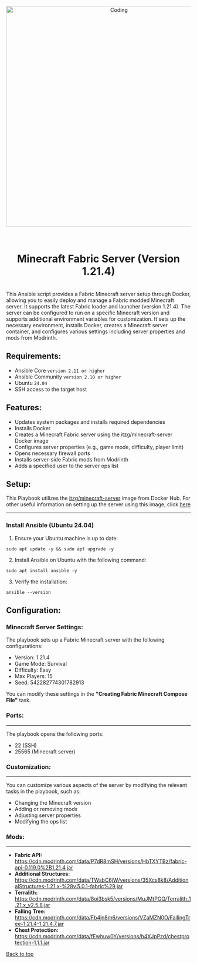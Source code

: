 <div align="center" id="top"> 
  <img src="https://res.cloudinary.com/zenbusiness/image/upload/v1670445040/logaster/logaster-2020-06-image14-3.png" alt="Coding" width="600" />

  &#xa0;
</div>

<h1 align="center">Minecraft Fabric Server (Version 1.21.4)</h1>



<br>
This Ansible script provides a Fabric Minecraft server setup through Docker, allowing you to easily deploy and manage a Fabric modded Minecraft server. It supports the latest Fabric loader and launcher (version 1.21.4). The server can be configured to run on a specific Minecraft version and supports additional environment variables for customization. It sets up the necessary environment, installs Docker, creates a Minecraft server container, and configures various settings including server properties and mods from Modrinth.

## Requirements:
- Ansible Core ```version 2.11 or higher```
- Ansible Community ```version 2.10 or higher```
- Ubuntu ```24.04```
- SSH access to the target host


## Features:
- Updates system packages and installs required dependencies
- Installs Docker
- Creates a Minecraft Fabric server using the itzg/minecraft-server Docker image
- Configures server properties (e.g., game mode, difficulty, player limit)
- Opens necessary firewall ports
- Installs server-side Fabric mods from Modrinth
- Adds a specified user to the server ops list

## Setup:
This Playbook utilizes the [itzg/minecraft-server](https://hub.docker.com/r/itzg/minecraft-server) image from Docker Hub. For other useful information on setting up the server using this image, click [here](https://docker-minecraft-server.readthedocs.io/en/latest/)

---

### Install Ansible (Ubuntu 24.04)
1. Ensure your Ubuntu machine is up to date:
   
```shell
sudo apt update -y && sudo apt upgrade -y
```

2. Install Ansible on Ubuntu with the following command:
   
```shell
sudo apt install ansible -y
```

3. Verify the installation:

```shell
ansible --version
```

## Configuration:

### Minecraft Server Settings:

The playbook sets up a Fabric Minecraft server with the following configurations:

- Version: 1.21.4
- Game Mode: Survival    
- Difficulty: Easy
- Max Players: 15
- Seed: 542282774301782913
  
You can modify these settings in the **"Creating Fabric Minecraft Compose File"** task.

### Ports:
---
The playbook opens the following ports:
- 22 (SSH)
- 25565 (Minecraft server) 

### Customization:
---
You can customize various aspects of the server by modifying the relevant tasks in the playbook, such as:

- Changing the Minecraft version
- Adding or removing mods
- Adjusting server properties
- Modifying the ops list

### Mods: 
---
- **Fabric API:** https://cdn.modrinth.com/data/P7dR8mSH/versions/HbTXYTBz/fabric-api-0.119.0%2B1.21.4.jar
- **Additional Structures:** https://cdn.modrinth.com/data/TWsbC6jW/versions/35Xcs8k8/AdditionalStructures-1.21.x-%28v.5.0.1-fabric%29.jar
- **Terralith:** https://cdn.modrinth.com/data/8oi3bsk5/versions/MuJMtPGQ/Terralith_1.21.x_v2.5.8.jar
- **Falling Tree:** https://cdn.modrinth.com/data/Fb4jn8m6/versions/VZaMZN0O/FallingTree-1.21.4-1.21.4.7.jar
- **Chest Protection:** https://cdn.modrinth.com/data/fEwhuw0Y/versions/h4XJpPzd/chestprotection-1.1.1.jar

<a href="#top">Back to top</a>
